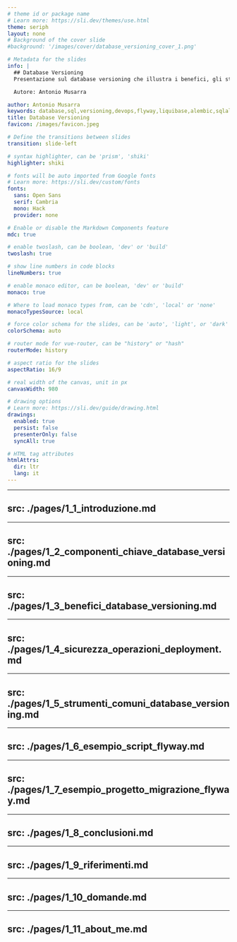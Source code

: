 ```yaml
---
# theme id or package name
# Learn more: https://sli.dev/themes/use.html
theme: seriph
layout: none
# Background of the cover slide
#background: '/images/cover/database_versioning_cover_1.png'

# Metadata for the slides
info: |
  ## Database Versioning
  Presentazione sul database versioning che illustra i benefici, gli strumenti comuni e le best practices per gestire le versioni delle strutture e dei dati di un database.

  Autore: Antonio Musarra

author: Antonio Musarra
keywords: database,sql,versioning,devops,flyway,liquibase,alembic,sqlalchemy,python,java
title: Database Versioning
favicon: /images/favicon.jpeg

# Define the transitions between slides
transition: slide-left

# syntax highlighter, can be 'prism', 'shiki'
highlighter: shiki

# fonts will be auto imported from Google fonts
# Learn more: https://sli.dev/custom/fonts
fonts:
  sans: Open Sans
  serif: Cambria
  mono: Hack
  provider: none

# Enable or disable the Markdown Components feature
mdc: true

# enable twoslash, can be boolean, 'dev' or 'build'
twoslash: true

# show line numbers in code blocks
lineNumbers: true

# enable monaco editor, can be boolean, 'dev' or 'build'
monaco: true

# Where to load monaco types from, can be 'cdn', 'local' or 'none'
monacoTypesSource: local

# force color schema for the slides, can be 'auto', 'light', or 'dark'
colorSchema: auto

# router mode for vue-router, can be "history" or "hash"
routerMode: history

# aspect ratio for the slides
aspectRatio: 16/9

# real width of the canvas, unit in px
canvasWidth: 980

# drawing options
# Learn more: https://sli.dev/guide/drawing.html
drawings:
  enabled: true
  persist: false
  presenterOnly: false
  syncAll: true

# HTML tag attributes
htmlAttrs:
  dir: ltr
  lang: it
---
```


<style>
.slidev-page {
  padding: 0;
  background: url("/images/cover/database_versioning_cover_1.png");
  background-repeat: no-repeat;
  background-position: center;
  background-size: cover;
}
</style>

<!--
Con questa presentazione, vorrei discutere con voi un tema su cui sono abbastanza sensibile; credo che sia giunto il momento di affrontarlo in modo concreto e fare quel passo in più necessario per iniziare il processo di automazione anche per quel che riguarda le basi di dati applicative.

Per facilitare lo svolgimento di questa presentazione, vi prego di mettere da parte tutte le vostre domande che affronteremo alla fine di questa presentazione.

Bene! Iniziamo
-->

---
src: ./pages/1_1_introduzione.md
---

---
src: ./pages/1_2_componenti_chiave_database_versioning.md
---

---
src: ./pages/1_3_benefici_database_versioning.md
---

---
src: ./pages/1_4_sicurezza_operazioni_deployment.md
---

---
src: ./pages/1_5_strumenti_comuni_database_versioning.md
---

---
src: ./pages/1_6_esempio_script_flyway.md
---

---
src: ./pages/1_7_esempio_progetto_migrazione_flyway.md
---

---
src: ./pages/1_8_conclusioni.md
---

---
src: ./pages/1_9_riferimenti.md
---

---
src: ./pages/1_10_domande.md
---

---
src: ./pages/1_11_about_me.md
---
